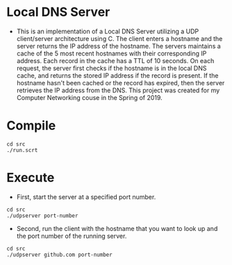 # Local DNS Server
- This is an implementation of a Local DNS Server utilizing a UDP client/server architecture using C. The client enters a hostname and the server returns the IP address of the hostname. The servers maintains a cache of the 5 most recent hostnames with their corresponding IP address. Each record in the cache has a TTL of 10 seconds. On each request, the server first checks if the hostname is in the local DNS cache, and returns the stored IP address if the record is present. If the hostname hasn't been cached or the record has expired, then the server retrieves the IP address from the DNS. This project was created for my Computer Networking couse in the Spring of 2019. 

# Compile
```
cd src
./run.scrt
```

# Execute
- First, start the server at a specified port number.
```
cd src
./udpserver port-number
```

- Second, run the client with the hostname that you want to look up and the port number of the running server.
```
cd src
./udpserver github.com port-number
```
